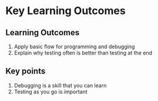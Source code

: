# Key Learning Outcomes

## Learning Outcomes

1. Apply basic flow for programming and debugging
1. Explain why testing often is better than testing at the end 


## Key points

1. Debugging is a skill that you can learn
1. Testing as you go is important
